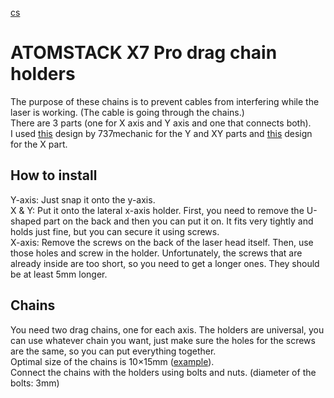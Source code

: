 [cs](https://github.com/pslib-cz/2022-p2a-mme-pppp-CernyDavid/blob/main/README.cs.md)
# ATOMSTACK X7 Pro drag chain holders  
The purpose of these chains is to prevent cables from interfering while the laser is working. (The cable is going through the chains.)  
There are 3 parts (one for X axis and Y axis and one that connects both).  
I used [this](https://www.thingiverse.com/thing:5506701) design by 737mechanic for the Y and XY parts and [this](https://www.thingiverse.com/thing:5274651) design for the X part.  
  
## How to install
Y-axis: Just snap it onto the y-axis.  
X & Y: Put it onto the lateral x-axis holder. First, you need to remove the U-shaped part on the back and then you can put it on. It fits very tightly and holds just fine, but you can secure it using screws.  
X-axis: Remove the screws on the back of the laser head itself. Then, use those holes and screw in the holder. Unfortunately, the screws that are already inside are too short, so you need to get a longer ones. They should be at least 5mm longer.

## Chains
You need two drag chains, one for each axis. The holders are universal, you can use whatever chain you want, just make sure the holes for the screws are the same, so you can put everything together.  
Optimal size of the chains is 10×15mm ([example](https://www.amazon.co.uk/dp/B07K8SW2S5?psc=1&ref_=as_li_ss_tl&language=en_US&linkCode=gg2&linkId=be812cece94a163ba874ffae049ecd1d&tag=737mechanic-20)).  
Connect the chains with the holders using bolts and nuts. (diameter of the bolts: 3mm)
